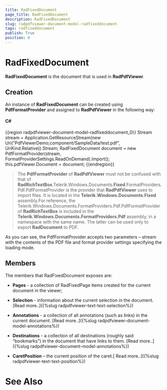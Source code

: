 ```yaml
---
title: RadFixedDocument
page_title: RadFixedDocument
description: RadFixedDocument
slug: radpdfviewer-document-model-radfixeddocument
tags: radfixeddocument
publish: True
position: 0
---
```


# RadFixedDocument



__RadFixedDocument__ is the document that is used in __RadPdfViewer__. 

## Creation

An instance of __RadFixedDocument__ can be created using __PdfFormatProvider__ 
        and assigned to __RadPdfViewer__ in the following way:

#### __C#__

{{region radpdfviewer-document-model-radfixeddocument_0}}
		Stream stream = Application.GetResourceStream(new Uri("PdfViewerDemo;component/SampleData/test.pdf", UriKind.Relative)).Stream;
		RadFixedDocument document = new PdfFormatProvider(stream, FormatProviderSettings.ReadOnDemand).Import();
		this.pdfViewer.Document = document;
	{{endregion}}



>The __PdfFormatProvider__ of __RadPdfViewer__
        must not be confused with that of __RadRichTextBox__.Telerik.Windows.Documents.__Fixed__.FormatProviders.Pdf.PdfFormatProvider is the provider that 
		__RadPdfViewer__ uses to import files. 
		It is located in the __Telerik.Windows.Documents.Fixed__ assembly.For reference, the Telerik.Windows.Documents.FormatProviders.Pdf.PdfFormatProvider
		of __RadRichTextBox__ is included in the __Telerik.Windows.Documents.FormatProviders.Pdf__ assembly,
		in a namespace with the same name. The latter can be used only to export __RadDocument__ to PDF.

As you can see, the PdfFormatProvider accepts two parameters 
        – stream with the contents of the PDF file and format provider settings 
        specifying the loading mode. 

## Members

The members that RadFixedDocument exposes are:

* __Pages__ - a collection of RadFixedPage items created for the current document in the viewer;

* __Selection__ - information about the current selection in the document. [Read more..]({%slug radpdfviewer-text-text-selection%})

* __Annotations__ - a collection of all annotations (such as links) in the current document. [Read more..]({%slug radpdfviewer-document-model-annotations%})

* __Destinations__ - a collection of all destinations (roughly said “bookmarks”) in the document that have links to them. [Read more..]({%slug radpdfviewer-document-model-annotations%})

* __CaretPosition__ – the current position of the caret.[ Read more..]({%slug radpdfviewer-text-text-position%})

# See Also
